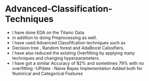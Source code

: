 # Advanced-Classification-Techniques
- I have done EDA on the Titanic Data
- in addition to doing Preprocessing as well.
- I have used Advanced Classfifcation techniques such as
- Decision tree , Random forest and AdaBoost Calssifiers.
- I have also reduced the existing Overfitting by applying many techniques and changing hyperparameters.
- I have got a similar Accuracy of 82% and sometimes 79% with no overfitting
-UPdate : Naive Bayes Implementation Added both for Numirical and Categorical Features
